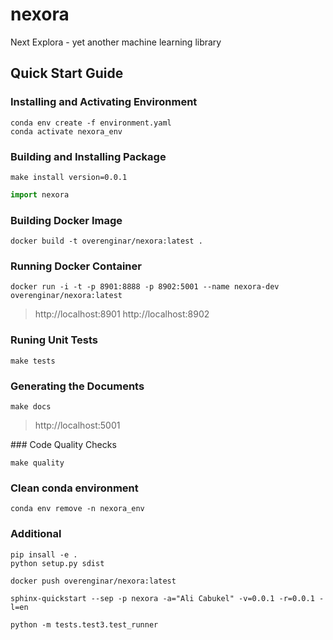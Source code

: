 # nexora
Next Explora - yet another machine learning library


## Quick Start Guide

### Installing and Activating Environment

```shell
conda env create -f environment.yaml
conda activate nexora_env
```

### Building and Installing Package

```shell
make install version=0.0.1
```

```python
import nexora
```

### Building Docker Image

```shell
docker build -t overenginar/nexora:latest .
```

### Running Docker Container

```shell
docker run -i -t -p 8901:8888 -p 8902:5001 --name nexora-dev overenginar/nexora:latest
```
> http://localhost:8901
> http://localhost:8902

### Runing Unit Tests

```shell
make tests
```

### Generating the Documents

```shell
make docs
```

> http://localhost:5001

### Code Quality Checks

```shell
make quality
```

### Clean conda environment

```shell
conda env remove -n nexora_env
```

### Additional

```shell
pip insall -e .
python setup.py sdist
```

```shell
docker push overenginar/nexora:latest
```

```shell
sphinx-quickstart --sep -p nexora -a="Ali Cabukel" -v=0.0.1 -r=0.0.1 -l=en
```

```shell
python -m tests.test3.test_runner
```
